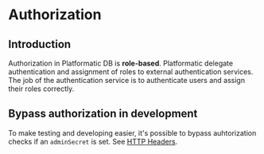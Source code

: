 # Authorization

## Introduction

<!--

TODO:

- What authorization is in the context of Platformatic DB
- Authentication is handled by a third-party service (+ examples)
- Authorization strategies
- User Roles & Metadata
- Rules

-->

<!-- TODO: Rewrite introduction -->

Authorization in Platformatic DB is **role-based**. Platformatic delegate
authentication and assignment of roles to external authentication services.
The job of the authentication service is to authenticate users and assign
their roles correctly.

## Bypass authorization in development

<!-- TODO: Update HTTP Headers link -->

To make testing and developing easier, it's possible to bypass auhtorization checks
if an `adminSecret` is set. See [HTTP Headers](#http-headers).
